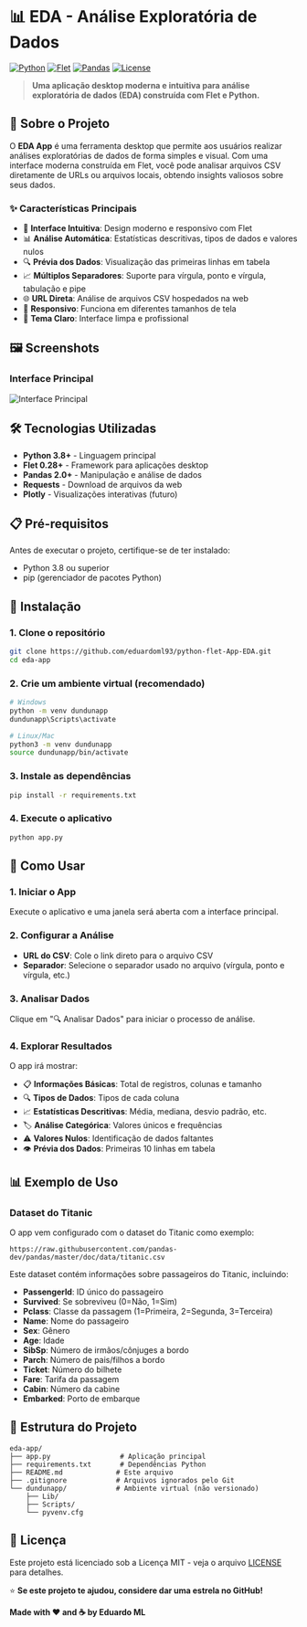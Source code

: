 # 📊 EDA - Análise Exploratória de Dados

[![Python](https://img.shields.io/badge/Python-3.8+-blue.svg)](https://www.python.org/downloads/)
[![Flet](https://img.shields.io/badge/Flet-0.28+-green.svg)](https://flet.dev/)
[![Pandas](https://img.shields.io/badge/Pandas-2.0+-orange.svg)](https://pandas.pydata.org/)
[![License](https://img.shields.io/badge/License-MIT-yellow.svg)](LICENSE)

> **Uma aplicação desktop moderna e intuitiva para análise exploratória de dados (EDA) construída com Flet e Python.**

## 🚀 Sobre o Projeto

O **EDA App** é uma ferramenta desktop que permite aos usuários realizar análises exploratórias de dados de forma simples e visual. Com uma interface moderna construída em Flet, você pode analisar arquivos CSV diretamente de URLs ou arquivos locais, obtendo insights valiosos sobre seus dados.

### ✨ Características Principais

- 🎯 **Interface Intuitiva**: Design moderno e responsivo com Flet
- 📊 **Análise Automática**: Estatísticas descritivas, tipos de dados e valores nulos
- 🔍 **Prévia dos Dados**: Visualização das primeiras linhas em tabela
- 📈 **Múltiplos Separadores**: Suporte para vírgula, ponto e vírgula, tabulação e pipe
- 🌐 **URL Direta**: Análise de arquivos CSV hospedados na web
- 📱 **Responsivo**: Funciona em diferentes tamanhos de tela
- 🎨 **Tema Claro**: Interface limpa e profissional

## 🖼️ Screenshots

### Interface Principal
![Interface Principal](teste.png)

## 🛠️ Tecnologias Utilizadas

- **Python 3.8+** - Linguagem principal
- **Flet 0.28+** - Framework para aplicações desktop
- **Pandas 2.0+** - Manipulação e análise de dados
- **Requests** - Download de arquivos da web
- **Plotly** - Visualizações interativas (futuro)

## 📋 Pré-requisitos

Antes de executar o projeto, certifique-se de ter instalado:

- Python 3.8 ou superior
- pip (gerenciador de pacotes Python)

## 🚀 Instalação

### 1. Clone o repositório

```bash
git clone https://github.com/eduardoml93/python-flet-App-EDA.git
cd eda-app
```

### 2. Crie um ambiente virtual (recomendado)

```bash
# Windows
python -m venv dundunapp
dundunapp\Scripts\activate

# Linux/Mac
python3 -m venv dundunapp
source dundunapp/bin/activate
```

### 3. Instale as dependências

```bash
pip install -r requirements.txt
```

### 4. Execute o aplicativo

```bash
python app.py
```

## 📖 Como Usar

### 1. **Iniciar o App**
Execute o aplicativo e uma janela será aberta com a interface principal.

### 2. **Configurar a Análise**
- **URL do CSV**: Cole o link direto para o arquivo CSV
- **Separador**: Selecione o separador usado no arquivo (vírgula, ponto e vírgula, etc.)

### 3. **Analisar Dados**
Clique em "🔍 Analisar Dados" para iniciar o processo de análise.

### 4. **Explorar Resultados**
O app irá mostrar:
- 📋 **Informações Básicas**: Total de registros, colunas e tamanho
- 🔍 **Tipos de Dados**: Tipos de cada coluna
- 📈 **Estatísticas Descritivas**: Média, mediana, desvio padrão, etc.
- 🏷️ **Análise Categórica**: Valores únicos e frequências
- ⚠️ **Valores Nulos**: Identificação de dados faltantes
- 👁️ **Prévia dos Dados**: Primeiras 10 linhas em tabela

## 📊 Exemplo de Uso

### Dataset do Titanic
O app vem configurado com o dataset do Titanic como exemplo:

```
https://raw.githubusercontent.com/pandas-dev/pandas/master/doc/data/titanic.csv
```

Este dataset contém informações sobre passageiros do Titanic, incluindo:
- **PassengerId**: ID único do passageiro
- **Survived**: Se sobreviveu (0=Não, 1=Sim)
- **Pclass**: Classe da passagem (1=Primeira, 2=Segunda, 3=Terceira)
- **Name**: Nome do passageiro
- **Sex**: Gênero
- **Age**: Idade
- **SibSp**: Número de irmãos/cônjuges a bordo
- **Parch**: Número de pais/filhos a bordo
- **Ticket**: Número do bilhete
- **Fare**: Tarifa da passagem
- **Cabin**: Número da cabine
- **Embarked**: Porto de embarque

## 🔧 Estrutura do Projeto

```
eda-app/
├── app.py                 # Aplicação principal
├── requirements.txt       # Dependências Python
├── README.md             # Este arquivo
├── .gitignore            # Arquivos ignorados pelo Git
└── dundunapp/            # Ambiente virtual (não versionado)
    ├── Lib/
    ├── Scripts/
    └── pyvenv.cfg
```

## 📄 Licença

Este projeto está licenciado sob a Licença MIT - veja o arquivo [LICENSE](LICENSE) para detalhes.



⭐ **Se este projeto te ajudou, considere dar uma estrela no GitHub!**

**Made with ❤️ and ☕ by Eduardo ML**
